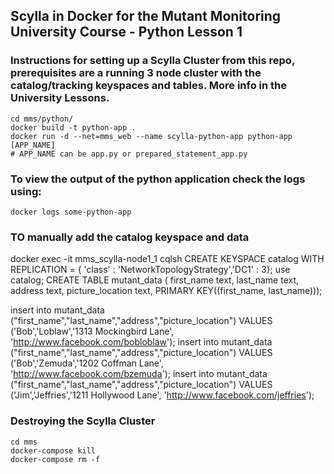 ## Scylla in Docker for the Mutant Monitoring University Course - Python Lesson 1 

### Instructions for setting up a Scylla Cluster from this repo, prerequisites are a running 3 node cluster with the catalog/tracking keyspaces and tables. More info in the University Lessons. 

```shell script
cd mms/python/
docker build -t python-app .
docker run -d --net=mms_web --name scylla-python-app python-app [APP_NAME]
# APP_NAME can be app.py or prepared_statement_app.py
```

### To view the output of the python application check the logs using: 
```shell script
docker logs some-python-app
```

### TO manually add the catalog keyspace and data
docker exec -it mms_scylla-node1_1 cqlsh
CREATE KEYSPACE catalog WITH REPLICATION = { 'class' : 'NetworkTopologyStrategy','DC1' : 3};
use catalog;
CREATE TABLE mutant_data ( first_name text, last_name text, address text, picture_location text, PRIMARY KEY((first_name, last_name)));

insert into mutant_data ("first_name","last_name","address","picture_location") VALUES ('Bob','Loblaw','1313 Mockingbird Lane', 'http://www.facebook.com/bobloblaw'); insert into mutant_data ("first_name","last_name","address","picture_location") VALUES ('Bob','Zemuda','1202 Coffman Lane', 'http://www.facebook.com/bzemuda'); insert into mutant_data ("first_name","last_name","address","picture_location") VALUES ('Jim','Jeffries','1211 Hollywood Lane', 'http://www.facebook.com/jeffries');


### Destroying the Scylla Cluster 
```shell script
cd mms
docker-compose kill
docker-compose rm -f
```

